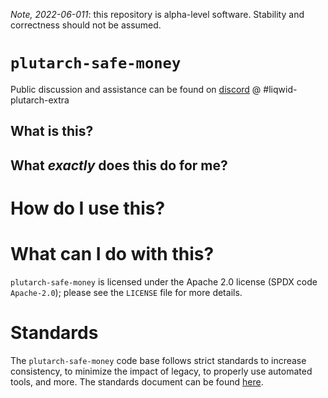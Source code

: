 _Note, 2022-06-011_: this repository is alpha-level software. Stability and correctness should not be assumed.

# `plutarch-safe-money`
Public discussion and assistance can be found on [discord](https://discord.gg/yGkjxrYueB) @ #liqwid-plutarch-extra

## What is this?

## What _exactly_ does this do for me?

# How do I use this?

# What can I do with this?

`plutarch-safe-money` is licensed under the Apache 2.0 license (SPDX code
`Apache-2.0`); please see the `LICENSE` file for more details.

# Standards

The `plutarch-safe-money` code base follows strict standards to increase consistency, to minimize
the impact of legacy, to properly use automated tools, and more. The standards document
can be found [here](https://liqwid.notion.site/Coding-Standards-cd3c430e6e444fa292ecc3c57b7d95eb).
